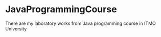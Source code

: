 # JavaProgrammingCourse
There are my laboratory works from Java programming course in ITMO University
